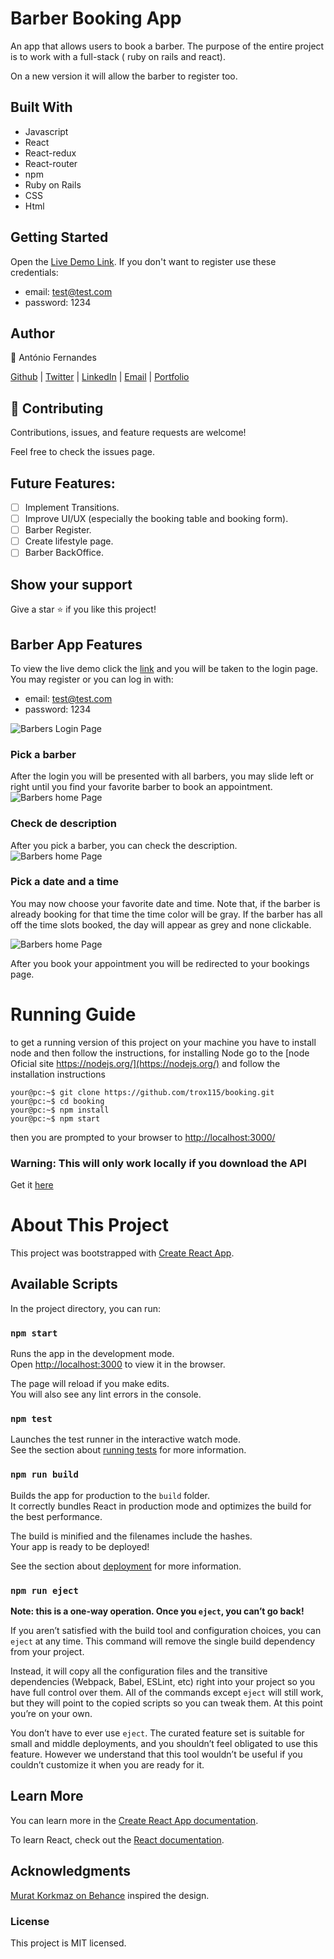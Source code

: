 # Barber Booking App

An app that allows users to book a barber. The purpose of the entire project is to work with a full-stack ( ruby on rails and react).

On a new version it will allow the barber to register too.

## Built With

- Javascript
- React
- React-redux
- React-router
- npm
- Ruby on Rails
- CSS
- Html

## Getting Started

Open the [Live Demo Link](https://antoniobarberapi.herokuapp.com/).
If you don't want to register use these credentials:

- email: test@test.com
- password: 1234

## Author

👤 António Fernandes

[Github](https://github.com/trox115) | [Twitter](https://twitter.com/rock_67) | [LinkedIn](https://www.linkedin.com/in/antoniomfernandes/) | [Email](mailto:email@antoniofernandes.com) | [Portfolio](https://www.antoniofernandes.com/)

## 🤝 Contributing

Contributions, issues, and feature requests are welcome!

Feel free to check the issues page.

## Future Features:

- [ ] Implement Transitions.
- [ ] Improve UI/UX (especially the booking table and booking form).
- [ ] Barber Register.
- [ ] Create lifestyle page.
- [ ] Barber BackOffice.

## Show your support

Give a star ⭐️ if you like this project!

## Barber App Features

To view the live demo click the [link](https://antoniobarberapi.com) and you will be taken to the login page. You may register or you can log in with:

- email: test@test.com
- password: 1234

![Barbers Login Page](documentation/images/loginpage.png)

### Pick a barber

After the login you will be presented with all barbers, you may slide left or right until you find your favorite barber to book an appointment.
![Barbers home Page](documentation/images/barberpage.png)

### Check de description

After you pick a barber, you can check the description.
![Barbers home Page](documentation/images/singlebarber.png)

### Pick a date and a time

You may now choose your favorite date and time. Note that, if the barber is already booking for that time the time color will be gray. If the barber has all off the time slots booked, the day will appear as grey and none clickable.


![Barbers home Page](documentation/images/booking.png)

After you book your appointment you will be redirected to your bookings page.

# Running Guide

to get a running version of this project on your machine you have to install node and then follow the instructions, for installing Node go to the [node Oficial site https://nodejs.org/](https://nodejs.org/) and follow the installation instructions

```Shell
your@pc:~$ git clone https://github.com/trox115/booking.git
your@pc:~$ cd booking
your@pc:~$ npm install
your@pc:~$ npm start

```

then you are prompted to your browser to [http://localhost:3000/](http://localhost:3000/)

### Warning: This will only work locally if you download the API

Get it [here](https://github.com/trox115/barber-api)

# About This Project

This project was bootstrapped with [Create React App](https://github.com/facebook/create-react-app).

## Available Scripts

In the project directory, you can run:

### `npm start`

Runs the app in the development mode.<br />
Open [http://localhost:3000](http://localhost:3000) to view it in the browser.

The page will reload if you make edits.<br />
You will also see any lint errors in the console.

### `npm test`

Launches the test runner in the interactive watch mode.<br />
See the section about [running tests](https://facebook.github.io/create-react-app/docs/running-tests) for more information.

### `npm run build`

Builds the app for production to the `build` folder.<br />
It correctly bundles React in production mode and optimizes the build for the best performance.

The build is minified and the filenames include the hashes.<br />
Your app is ready to be deployed!

See the section about [deployment](https://facebook.github.io/create-react-app/docs/deployment) for more information.

### `npm run eject`

**Note: this is a one-way operation. Once you `eject`, you can’t go back!**

If you aren’t satisfied with the build tool and configuration choices, you can `eject` at any time. This command will remove the single build dependency from your project.

Instead, it will copy all the configuration files and the transitive dependencies (Webpack, Babel, ESLint, etc) right into your project so you have full control over them. All of the commands except `eject` will still work, but they will point to the copied scripts so you can tweak them. At this point you’re on your own.

You don’t have to ever use `eject`. The curated feature set is suitable for small and middle deployments, and you shouldn’t feel obligated to use this feature. However we understand that this tool wouldn’t be useful if you couldn’t customize it when you are ready for it.

## Learn More

You can learn more in the [Create React App documentation](https://facebook.github.io/create-react-app/docs/getting-started).

To learn React, check out the [React documentation](https://reactjs.org/).

## Acknowledgments

[Murat Korkmaz on Behance](https://www.behance.net/gallery/26425031/Vespa-Responsive-Redesign) inspired the design.

### License

This project is MIT licensed.
